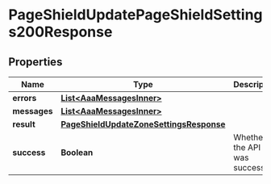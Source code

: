 

# PageShieldUpdatePageShieldSettings200Response


## Properties

| Name | Type | Description | Notes |
|------------ | ------------- | ------------- | -------------|
|**errors** | [**List&lt;AaaMessagesInner&gt;**](AaaMessagesInner.md) |  |  |
|**messages** | [**List&lt;AaaMessagesInner&gt;**](AaaMessagesInner.md) |  |  |
|**result** | [**PageShieldUpdateZoneSettingsResponse**](PageShieldUpdateZoneSettingsResponse.md) |  |  |
|**success** | **Boolean** | Whether the API call was successful |  |



